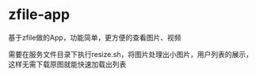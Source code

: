 # zfile-app

基于zfile做的App，功能简单，更方便的查看图片、视频

需要在服务文件目录下执行resize.sh，将图片处理出小图片，用户列表的展示，这样无需下载原图就能快速加载出列表


